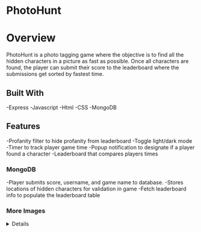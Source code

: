 # PhotoHunt

# Overview

PhotoHunt is a photo tagging game where the objective is to find all the hidden characters in a picture as fast as possible. Once all characters are found, the player can submit their score to the leaderboard where the submissions get sorted by fastest time. 

## Built With
-Express
-Javascript
-Html
-CSS
-MongoDB

## Features
-Profanity filter to hide profanity from leaderboard
-Toggle light/dark mode
-Timer to track player game time
-Popup notification to designate if a player found a character
-Leaderboard that compares players times

### MongoDB
-Player submits score, username, and game name to database.
-Stores locations of hidden characters for validation in game
-Fetch leaderboard info to populate the leaderboard table

### More Images
<details>

</details>
